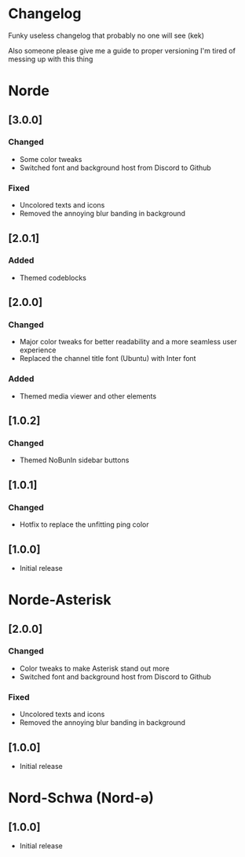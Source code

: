 # **Changelog**

Funky useless changelog that probably no one will see (kek)

Also someone please give me a guide to proper versioning I'm tired of messing up with this thing

# Norde

## [3.0.0]

### Changed
- Some color tweaks
- Switched font and background host from Discord to Github

### Fixed
- Uncolored texts and icons
- Removed the annoying blur banding in background

## [2.0.1]

### Added
- Themed codeblocks

## [2.0.0]

### Changed
- Major color tweaks for better readability and a more seamless user experience
- Replaced the channel title font (Ubuntu) with Inter font

### Added
- Themed media viewer and other elements

## [1.0.2]

### Changed
- Themed NoBunIn sidebar buttons

## [1.0.1]

### Changed
- Hotfix to replace the unfitting ping color

## [1.0.0]
- Initial release

# Norde-Asterisk

## [2.0.0]

### Changed
- Color tweaks to make Asterisk stand out more
- Switched font and background host from Discord to Github

### Fixed
- Uncolored texts and icons
- Removed the annoying blur banding in background

## [1.0.0]
- Initial release

# Nord-Schwa (Nord-ǝ)

## [1.0.0]
- Initial release
